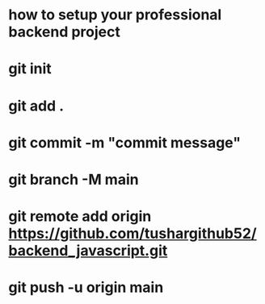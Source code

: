 # how to setup your professional backend project

# git init
# git add . 
# git commit -m "commit message"
# git branch -M main
# git remote add origin https://github.com/tushargithub52/backend_javascript.git
# git push -u origin main